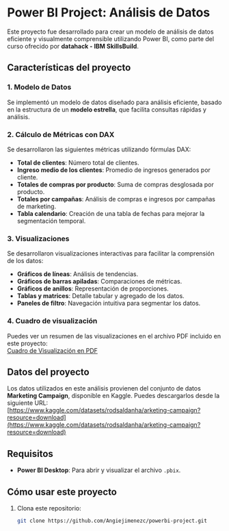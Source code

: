 # Power BI Project: Análisis de Datos

Este proyecto fue desarrollado para crear un modelo de análisis de datos eficiente y visualmente comprensible utilizando Power BI, como parte del curso ofrecido por **datahack - IBM SkillsBuild**.

## Características del proyecto

### 1. **Modelo de Datos**
Se implementó un modelo de datos diseñado para análisis eficiente, basado en la estructura de un **modelo estrella**, que facilita consultas rápidas y análisis.

### 2. **Cálculo de Métricas con DAX**
Se desarrollaron las siguientes métricas utilizando fórmulas DAX:
- **Total de clientes**: Número total de clientes.
- **Ingreso medio de los clientes**: Promedio de ingresos generados por cliente.
- **Totales de compras por producto**: Suma de compras desglosada por producto.
- **Totales por campañas**: Análisis de compras e ingresos por campañas de marketing.
- **Tabla calendario**: Creación de una tabla de fechas para mejorar la segmentación temporal.

### 3. **Visualizaciones**
Se desarrollaron visualizaciones interactivas para facilitar la comprensión de los datos:
- **Gráficos de líneas**: Análisis de tendencias.
- **Gráficos de barras apiladas**: Comparaciones de métricas.
- **Gráficos de anillos**: Representación de proporciones.
- **Tablas y matrices**: Detalle tabular y agregado de los datos.
- **Paneles de filtro**: Navegación intuitiva para segmentar los datos.

### 4. **Cuadro de visualización**
Puedes ver un resumen de las visualizaciones en el archivo PDF incluido en este proyecto:  
[Cuadro de Visualización en PDF](./docs/cuadro_visualizacion.pdf)


## Datos del proyecto
Los datos utilizados en este análisis provienen del conjunto de datos **Marketing Campaign**, disponible en Kaggle. Puedes descargarlos desde la siguiente URL:  
[https://www.kaggle.com/datasets/rodsaldanha/arketing-campaign?resource=download](https://www.kaggle.com/datasets/rodsaldanha/arketing-campaign?resource=download)

## Requisitos
- **Power BI Desktop**: Para abrir y visualizar el archivo `.pbix`.

## Cómo usar este proyecto
1. Clona este repositorio:
   ```bash
   git clone https://github.com/Angiejimenezc/powerbi-project.git
